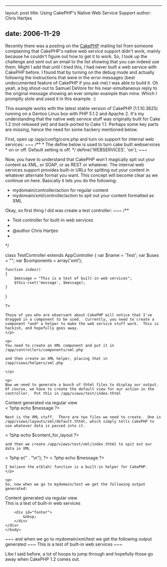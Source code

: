<hr />

<p>layout: post
title: Using CakePHP's Native Web Service Support
author: Chris Hartjes</p>

<h2>date: 2006-11-29</h2>

<p>
Recently there was a posting on the <a href="http://cakephp.org">CakePHP</a> mailing list from someone complaining that CakePHP's native web service support didn't work, mainly because he couldn't figure out how to get it to work.  So, I took up the challenge and sent out an email to the list showing that you can indeed use them.  Might I add that until I tried this, I had never built a web service with CakePHP before.  I found that by turning on the debug mode and actually following the instructions that were in the error messages (best undocumented feature of CakePHP if you ask me) I was able to build it.  Oh yeah, a big shout-out to Samuel DeVore for his near-simultaneous reply to the original message showing an ever simpler example than mine.  Which I promptly stole and used it in this example. :)
</p>

<p>
This example works with the latest stable version of CakePHP (1.1.10.3825) running on a Gentoo Linux box with PHP 5.1.2 and Apache 2.  It's my understanding that the native web service stuff was originally built for Cake 1.2 (not released yet) and back-ported to Cake 1.1.  Perhaps some key parts are missing, hence the need for some hackery mentioned below.
</p>

<p>
First, open up /app/config/core.php and turn on support for internal web services:
~~~
/**
 *  The define below is used to turn cake built webservices
 *  on or off. Default setting is off.
 */
    define('WEBSERVICES', 'on');
~~~
</p>

<p>
Now, you have to understand that CakePHP won't magically spit out your content as XML, or SOAP, or as REST or whatever.  The internal web services support provides built-in URLs for spitting out your content in whatever alternate format you want.  This concept will become clear as we continue on here.  Basically it lets you do the following:
<ul>
<li>mydomain/controller/action for regular content</li>
<li>mydomain/xml/controller/action to spit out your content formatted as XML</li>
</ul>
</p>

<p>Okay, so first thing I did was create a test controller:
~~~
<?php

/**
 * Test controller for built-in web services
 *
 * @author Chris Hartjes
 *
 */
 
class TestController extends AppController
{
    var $name = 'Test';
    var $uses = "";
    var $components = array('xml');
    
    function index()
    {
        $message = "This is a test of built-in web services";
        $this->set('message', $message);
    }
}

?>
~~~
Those of you who are observant about CakePHP will notice that I've dragged in a component to be used.  Currently, you need to create a component *and* a helper to make the web service stuff work.  This is hackish, and hopefully goes away.
</p>

<p>
You need to create an XML component and put it in /app/controllers/components/xml.php
~~~
<?php

class XMLComponent extends Object
{
    // Blank for now as we're not doing anything weird
}

?>
~~~
and then create an XML helper, placing that in /app/views/helpers/xml.php
~~~
<?php

class XmlHelper extends Helper
{
    // blank for now
}

?>
~~~ 
</p>

<p>
Now we need to generate a bunch of thtml files to display our output.  Of course, we have to create the default view for our action in the controller.  Put this in /app/views/test/index.thtml
~~~
Content generated via regular view<br />
< ?php echo $message ?>
~~~
Next is the XML stuff.  There are two files we need to create.  One is /app/views/layouts/xml/default.thtml, which simply tells CakePHP to use whatever data is passed into it.
~~~
< ?php echo $content_for_layout ?>
~~~
and then we create /app/views/test/xml/index.thtml to spit out our data in XML
~~~
< ?php e('<?xml version="1.0" encoding="utf-8" ?>' . "\n"); ?>
<foo>
<bar>< ?php echo $message ?></bar>
</foo>
~~~
I believe the e(blah) function is a built-in helper for CakePHP.
</p>

<p>
So, now when we go to mydomain/test we get the following output generated:
~~~
<!DOCTYPE html PUBLIC "-//W3C//DTD XHTML 1.0 Transitional//EN" "http://www.w3.org/TR/xhtml1/DTD/xhtml1-transitional.dtd">
<html xmlns="http://www.w3.org/1999/xhtml">
<head>
<title>CakePHP Web Services Test</title>
<link rel="stylesheet" type="text/css" href="/css/cake.generic.css" /><meta http-equiv="Content-Type" content="text/html; charset=UTF-8" /></head>
<body>
    <div id="container">
        <div id="content">
            Content generated via regular view<br />
This is a test of built-in web services     </div>

        <div id="footer">
            &nbsp;
        </div>
    </div>
    </body>
</html>
~~~
and when we go to mydomain/xml/test we get the following output generated
~~~
<?xml version="1.0" encoding="utf-8" ?>
<foo>
<bar>This is a test of built-in web services</bar>
</foo>
~~~
</p>

<p>
Like I said before, a lot of hoops to jump through and hopefully those go away when CakePHP 1.2 comes out.
</p>
